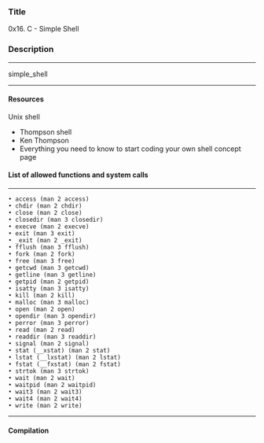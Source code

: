 
### Title 

0x16. C - Simple Shell

### Description

------------

simple_shell


------------


#### Resources

Unix shell
-   Thompson shell
-   Ken Thompson
-   Everything you need to know to start coding your own shell concept page


#### List of allowed functions and system calls


------------
	
    • access (man 2 access)
    • chdir (man 2 chdir)
    • close (man 2 close)
    • closedir (man 3 closedir)
    • execve (man 2 execve)
    • exit (man 3 exit)
    • _exit (man 2 _exit)
    • fflush (man 3 fflush)
    • fork (man 2 fork)
    • free (man 3 free)
    • getcwd (man 3 getcwd)
    • getline (man 3 getline)
    • getpid (man 2 getpid)
    • isatty (man 3 isatty)
    • kill (man 2 kill)
    • malloc (man 3 malloc)
    • open (man 2 open)
    • opendir (man 3 opendir)
    • perror (man 3 perror)
    • read (man 2 read)
    • readdir (man 3 readdir)
    • signal (man 2 signal)
    • stat (__xstat) (man 2 stat)
    • lstat (__lxstat) (man 2 lstat)
    • fstat (__fxstat) (man 2 fstat)
    • strtok (man 3 strtok)
    • wait (man 2 wait)
    • waitpid (man 2 waitpid)
    • wait3 (man 2 wait3)
    • wait4 (man 2 wait4)
    • write (man 2 write)

------------

#### Compilation
